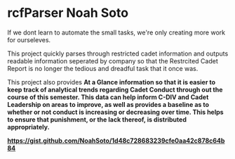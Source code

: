 # rcfParser Noah Soto

If we dont learn to automate the small tasks, we're only creating more work for ourseleves.

This project quickly parses through restricted cadet information and outputs readable information seperated by company so that the Restrcited Cadet Report is no longer the tedious and dreadful task that it once was.

This project also provides <b> At a Glance <b> information so that it is easier to keep track of analytical trends regarding Cadet Conduct through out the course of this semester.  This data can help inform C-DIV and Cadet Leadership on areas to improve, as well as provides a baseline as to whether or not conduct is increasing or decreasing over time.  This helps to ensure that punishment, or the lack thereof, is distributed appropriately.


https://gist.github.com/NoahSoto/1d48c728683239cfe0aa42c878c64b84